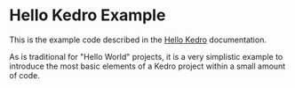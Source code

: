 # Hello Kedro Example

This is the example code described in the [Hello Kedro](https://github.com/quantumblacklabs/private-kedro/blob/develop/docs/source/02_getting_started/04_hello_kedro.md) documentation. 

<!-- NOTE: LINK TO CHANGE SHORTLY -->

As is traditional for "Hello World" projects, it is a very simplistic example to introduce the most basic elements of a Kedro project within a small amount of code.